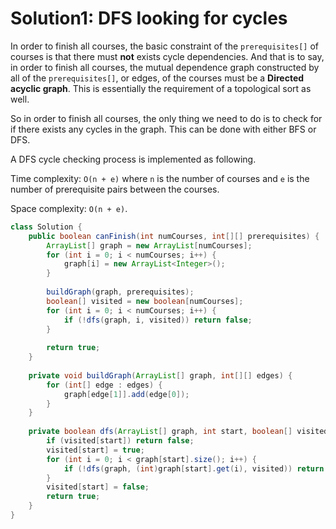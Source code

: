 # Solution1: DFS looking for cycles

In order to finish all courses, the basic constraint of the `prerequisites[]` of courses is that there must __not__ exists cycle dependencies. And that is to say, in order to finish all courses, the mutual dependence graph constructed by all of the `prerequisites[]`, or edges, of the courses must be a __Directed acyclic graph__. This is essentially the requirement of a topological sort as well. 

So in order to finish all courses, the only thing we need to do is to check for if there exists any cycles in the graph. This can be done with either BFS or DFS. 

A DFS cycle checking process is implemented as following. 

Time complexity: `O(n + e)` where `n` is the number of courses and `e` is the number of prerequisite pairs between the courses.  

Space complexity: `O(n + e)`.  

```Java
class Solution {
    public boolean canFinish(int numCourses, int[][] prerequisites) {
        ArrayList[] graph = new ArrayList[numCourses];
        for (int i = 0; i < numCourses; i++) {
            graph[i] = new ArrayList<Integer>();
        }
        
        buildGraph(graph, prerequisites);
        boolean[] visited = new boolean[numCourses];
        for (int i = 0; i < numCourses; i++) {
            if (!dfs(graph, i, visited)) return false;
        }
        
        return true;
    }
    
    private void buildGraph(ArrayList[] graph, int[][] edges) {
        for (int[] edge : edges) {
            graph[edge[1]].add(edge[0]);
        }
    }
    
    private boolean dfs(ArrayList[] graph, int start, boolean[] visited) {
        if (visited[start]) return false;
        visited[start] = true;
        for (int i = 0; i < graph[start].size(); i++) {
            if (!dfs(graph, (int)graph[start].get(i), visited)) return false;
        }
        visited[start] = false;
        return true;
    }
}
```
